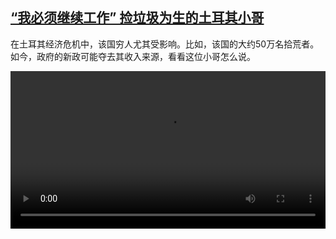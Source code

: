 <!--1642850224000-->
[“我必须继续工作” 捡垃圾为生的土耳其小哥](https://www.dw.com/zh/%E2%80%9C%E6%88%91%E5%BF%85%E9%A1%BB%E7%BB%A7%E7%BB%AD%E5%B7%A5%E4%BD%9C%E2%80%9D%20%E6%8D%A1%E5%9E%83%E5%9C%BE%E4%B8%BA%E7%94%9F%E7%9A%84%E5%9C%9F%E8%80%B3%E5%85%B6%E5%B0%8F%E5%93%A5/a-60484652)
------

<p>在土耳其经济危机中，该国穷人尤其受影响。比如，该国的大约50万名拾荒者。如今，政府的新政可能夺去其收入来源，看看这位小哥怎么说。</small></p><video src="https://tvdownloaddw-a.akamaihd.net/dwtv_video/flv/vdt_zh/2022/bchi220119_002_turkeyguy_01r_sd_sor.mp4" controls style="width:100%"></video>
